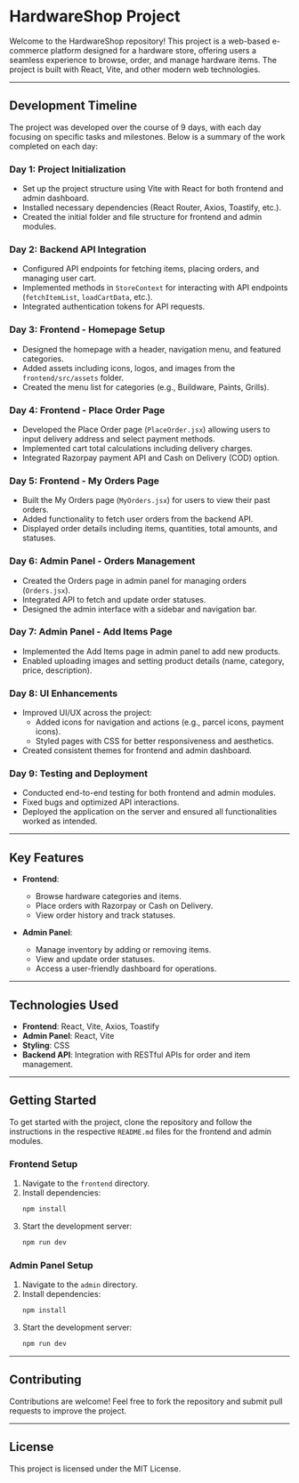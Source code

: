 # HardwareShop Project

Welcome to the HardwareShop repository! This project is a web-based e-commerce platform designed for a hardware store, offering users a seamless experience to browse, order, and manage hardware items. The project is built with React, Vite, and other modern web technologies.

---

## **Development Timeline**

The project was developed over the course of 9 days, with each day focusing on specific tasks and milestones. Below is a summary of the work completed on each day:

### **Day 1: Project Initialization**
- Set up the project structure using Vite with React for both frontend and admin dashboard.
- Installed necessary dependencies (React Router, Axios, Toastify, etc.).
- Created the initial folder and file structure for frontend and admin modules.

### **Day 2: Backend API Integration**
- Configured API endpoints for fetching items, placing orders, and managing user cart.
- Implemented methods in `StoreContext` for interacting with API endpoints (`fetchItemList`, `loadCartData`, etc.).
- Integrated authentication tokens for API requests.

### **Day 3: Frontend - Homepage Setup**
- Designed the homepage with a header, navigation menu, and featured categories.
- Added assets including icons, logos, and images from the `frontend/src/assets` folder.
- Created the menu list for categories (e.g., Buildware, Paints, Grills).

### **Day 4: Frontend - Place Order Page**
- Developed the Place Order page (`PlaceOrder.jsx`) allowing users to input delivery address and select payment methods.
- Implemented cart total calculations including delivery charges.
- Integrated Razorpay payment API and Cash on Delivery (COD) option.

### **Day 5: Frontend - My Orders Page**
- Built the My Orders page (`MyOrders.jsx`) for users to view their past orders.
- Added functionality to fetch user orders from the backend API.
- Displayed order details including items, quantities, total amounts, and statuses.

### **Day 6: Admin Panel - Orders Management**
- Created the Orders page in admin panel for managing orders (`Orders.jsx`).
- Integrated API to fetch and update order statuses.
- Designed the admin interface with a sidebar and navigation bar.

### **Day 7: Admin Panel - Add Items Page**
- Implemented the Add Items page in admin panel to add new products.
- Enabled uploading images and setting product details (name, category, price, description).

### **Day 8: UI Enhancements**
- Improved UI/UX across the project:
  - Added icons for navigation and actions (e.g., parcel icons, payment icons).
  - Styled pages with CSS for better responsiveness and aesthetics.
- Created consistent themes for frontend and admin dashboard.

### **Day 9: Testing and Deployment**
- Conducted end-to-end testing for both frontend and admin modules.
- Fixed bugs and optimized API interactions.
- Deployed the application on the server and ensured all functionalities worked as intended.

---

## **Key Features**
- **Frontend**:
  - Browse hardware categories and items.
  - Place orders with Razorpay or Cash on Delivery.
  - View order history and track statuses.

- **Admin Panel**:
  - Manage inventory by adding or removing items.
  - View and update order statuses.
  - Access a user-friendly dashboard for operations.

---

## **Technologies Used**
- **Frontend**: React, Vite, Axios, Toastify
- **Admin Panel**: React, Vite
- **Styling**: CSS
- **Backend API**: Integration with RESTful APIs for order and item management.

---

## **Getting Started**

To get started with the project, clone the repository and follow the instructions in the respective `README.md` files for the frontend and admin modules.

### **Frontend Setup**
1. Navigate to the `frontend` directory.
2. Install dependencies:
   ```bash
   npm install
   ```
3. Start the development server:
   ```bash
   npm run dev
   ```

### **Admin Panel Setup**
1. Navigate to the `admin` directory.
2. Install dependencies:
   ```bash
   npm install
   ```
3. Start the development server:
   ```bash
   npm run dev
   ```

---

## **Contributing**

Contributions are welcome! Feel free to fork the repository and submit pull requests to improve the project.

---

## **License**

This project is licensed under the MIT License.
